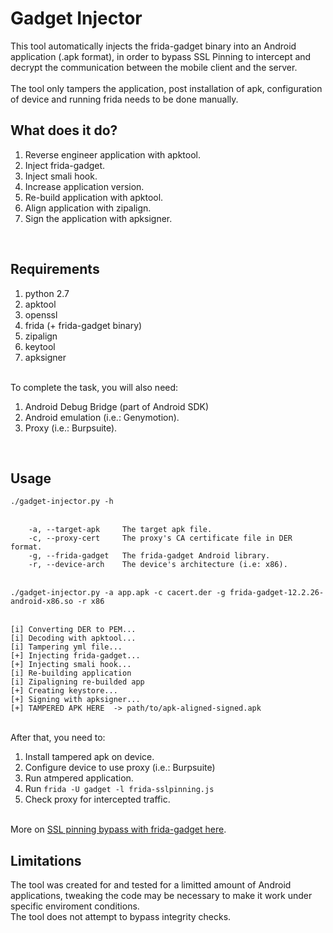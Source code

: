 <h1>Gadget Injector</h1>

This tool automatically injects the frida-gadget binary into an Android application (.apk format), in order to bypass SSL Pinning to intercept and decrypt the communication between the mobile client and the server. <br />
<br />
The tool only tampers the application, post installation of apk, configuration of device and running frida needs to be done manually. 
<br />
<h2>What does it do?</h2></li>
<ol>
<li>Reverse engineer application with apktool.</li>
<li>Inject frida-gadget.</li>
<li>Inject smali hook.</li>
<li>Increase application version.</li>
<li>Re-build application with apktool.</li>
<li>Align application with zipalign.</li>
<li>Sign the application with apksigner.</li>
</ol>
<br />
<h2>Requirements</h2>
<ol>
<li>python 2.7</li>
<li>apktool</li>
<li>openssl</li>
<li>frida (+ frida-gadget binary)</li>
<li>zipalign</li>
<li>keytool</li>
<li>apksigner</li>
</ol>
<br />
To complete the task, you will also need: <br />
<ol>
<li>Android Debug Bridge (part of Android SDK) </li>
<li>Android emulation (i.e.: Genymotion). </li>
<li>Proxy (i.e.: Burpsuite). </li>
</ol>
<br />
<h2>Usage</h2>
<code>./gadget-injector.py -h </code> <br /><br />
 
		-a, --target-apk	 The target apk file.
		-c, --proxy-cert	 The proxy's CA certificate file in DER format.
		-g, --frida-gadget	 The frida-gadget Android library.
		-r, --device-arch	 The device's architecture (i.e: x86).

<br />
<code>./gadget-injector.py -a app.apk -c cacert.der -g frida-gadget-12.2.26-android-x86.so -r x86 </code><br /><br />

	[i] Converting DER to PEM...
	[i] Decoding with apktool...
	[i] Tampering yml file...
	[+] Injecting frida-gadget...
	[+] Injecting smali hook...
	[i] Re-building application
	[i] Zipaligning re-builded app
	[+] Creating keystore...
	[+] Signing with apksigner...
	[+] TAMPERED APK HERE  -> path/to/apk-aligned-signed.apk	
<br />
After that, you need to: <br />
<ol>
<li>Install tampered apk on device. </li>
<li>Configure device to use proxy (i.e.: Burpsuite) </li>
<li>Run atmpered application. </li>
<li>Run <code>frida -U gadget -l frida-sslpinning.js</code> </li>
<li>Check proxy for intercepted traffic. </li>
</ol>
<br />
More on <a href="https://securitygrind.com/ssl-pinning-bypass-with-frida-gadget-gadget-injector-py" target="__blank">SSL pinning bypass with frida-gadget here</a>.
<br />
<h2>Limitations</h2>
The tool was created for and tested for a limitted amount of Android applications, tweaking the code may be necessary to make it work under specific enviroment conditions. <br />
The tool does not attempt to bypass integrity checks. <br />
